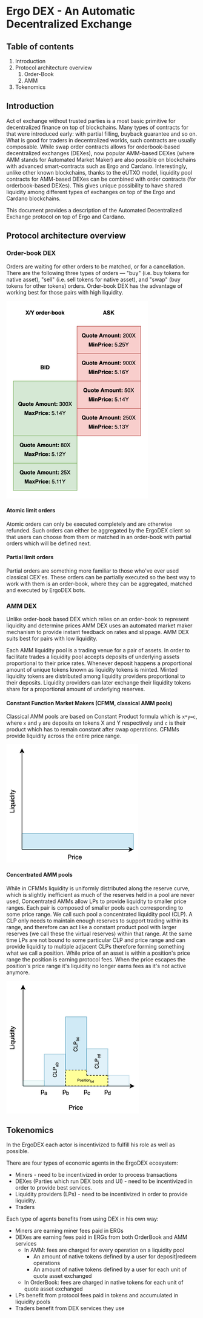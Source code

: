 # Ergo DEX - An Automatic Decentralized Exchange

## Table of contents
1. Introduction
2. Protocol architecture overview
   1. Order-Book
   2. AMM
3. Tokenomics

## Introduction

Act of exchange without trusted parties is a most basic primitive for decentralized finance on top of blockchains. Many types of contracts for that were introduced early: with partial filling, buyback guarantee and so on. What is good for traders in decentralized worlds, such contracts are usually composable. While swap order contracts allows for orderbook-based decentralized exchanges (DEXes), now popular AMM-based DEXes (where AMM stands for Automated Market Maker) are also possible on blockchains with advanced smart-contracts such as Ergo and Cardano. Interestingly, unlike other known blockchains, thanks to the eUTXO model, liquidity pool contracts for AMM-based DEXes can be combined with order contracts (for orderbook-based DEXes). This gives unique possibility to have shared liquidity among different types of exchanges on top of the Ergo and Cardano blockchains.

This document provides a description of the Automated Decentralized Exchange protocol on top of Ergo and Cardano.

## Protocol architecture overview

### Order-book DEX

Orders are waiting for other orders to be matched, or for a cancellation. There are the following three types of orders — "buy" (i.e. buy tokens for native asset), "sell" (i.e. sell tokens for native asset), and "swap" (buy tokens for other tokens) orders. Order-book DEX has the advantage of working best for those pairs with high liquidity.

![OrderBook](img/OrderBook.png)

#### Atomic limit orders

Atomic orders can only be executed completely and are otherwise refunded. Such orders can either be aggregated by the ErgoDEX client so that users can choose from them or matched in an order-book with partial orders which will be defined next.

#### Partial limit orders

Partial orders are something more familiar to those who've ever used classical CEX'es. These orders can be partially executed so the best way to work with them is an order-book, where they can be aggregated, matched and executed by ErgoDEX bots.

### AMM DEX

Unlike order-book based DEX which relies on an order-book to represent liquidity and determine prices AMM DEX uses an automated market maker mechanism to provide instant feedback on rates and slippage. AMM DEX suits best for pairs with low liquidity.

Each AMM liquidity pool is a trading venue for a pair of assets. In order to facilitate trades a liquidity pool accepts deposits of underlying assets proportional to their price rates. Whenever deposit happens a proportional amount of unique tokens known as liquidity tokens is minted. Minted liquidity tokens are distributed among liquidity providers proportional to their deposits. Liquidity providers can later exchange their liquidity tokens share for a proportional amount of underlying reserves.

#### Constant Function Market Makers (CFMM, classical AMM pools)

Classical AMM pools are based on Constant Product formula which is `x*y=c`, where `x` and `y` are deposits on tokens X and Y respectively and `c` is their product which has to remain constant after swap operations. CFMMs provide liquidity across the entire price range.

![CFMM](img/CFMM.png)

#### Concentrated AMM pools

While in CFMMs liquidity is uniformly distributed along the reserve curve, which is slightly inefficient as much of the reserves held in a pool are never used, Concentrated AMMs allow LPs to provide liquidity to smaller price ranges. Each pair is composed of smaller pools each corresponding to some price range. We call such pool a concentrated liquidity pool (CLP). A CLP only needs to maintain enough reserves to support trading within its range, and therefore can act like a constant product pool with larger reserves (we call these the virtual reserves) within that range. At the same time LPs are not bound to some particular CLP and price range and can provide liquidity to multiple adjacent CLPs therefore forming something what we call a position. While price of an asset is within a position's price range the position is earning protocol fees. When the price escapes the position's price range it's liquidity no longer earns fees as it's not active anymore.

![CLP](img/CLP.png)

## Tokenomics

In the ErgoDEX each actor is incentivized to fulfill his role as well as possible.

There are four types of economic agents in the ErgoDEX ecosystem:

* Miners - need to be incentivized in order to process transactions
* DEXes (Parties which run DEX bots and UI) - need to be incentivized in order to provide best services.
* Liquidity providers (LPs) - need to be incentivized in order to provide liquidity.
* Traders

Each type of agents benefits from using DEX in his own way:

* Miners are earning miner fees paid in ERGs
* DEXes are earning fees paid in ERGs from both OrderBook and AMM services
  * In AMM: fees are charged for every operation on a liquidity pool
    * An amount of native tokens defined by a user for deposit|redeem operations
    * An amount of native tokens defined by a user for each unit of quote asset exchanged
  * In OrderBook: fees are charged in native tokens for each unit of quote asset exchanged
* LPs benefit from protocol fees paid in tokens and accumulated in liquidity pools
* Traders benefit from DEX services they use
